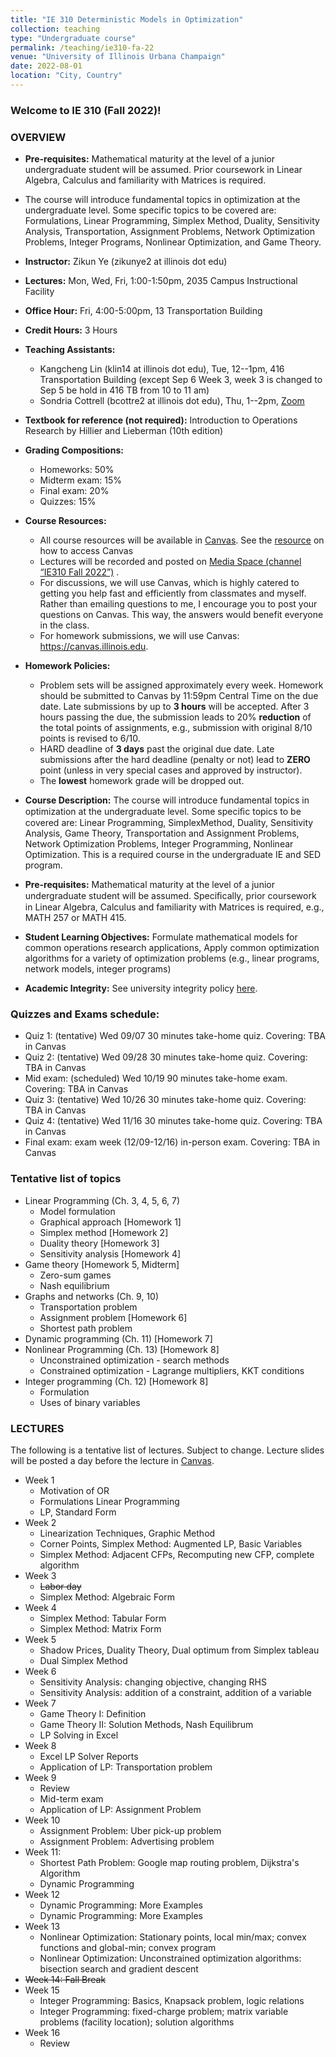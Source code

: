 ```yaml
---
title: "IE 310 Deterministic Models in Optimization"
collection: teaching
type: "Undergraduate course"
permalink: /teaching/ie310-fa-22
venue: "University of Illinois Urbana Champaign"
date: 2022-08-01
location: "City, Country"
---
```


### Welcome to IE 310 (Fall 2022)! 


### OVERVIEW
- **Pre-requisites:** Mathematical maturity at the level of a junior undergraduate student will be assumed. Prior coursework in Linear Algebra, Calculus and familiarity with Matrices is required.
- The course will introduce fundamental topics in optimization at the undergraduate level. Some specific topics to be covered are: Formulations, Linear Programming, Simplex Method, Duality, Sensitivity Analysis, Transportation, Assignment Problems, Network Optimization Problems, Integer Programs, Nonlinear Optimization, and Game Theory. 
- **Instructor:** Zikun Ye (zikunye2 at illinois dot edu)
- **Lectures:** Mon, Wed, Fri, 1:00-1:50pm, 2035 Campus Instructional Facility
- **Office Hour:** Fri, 4:00-5:00pm, 13 Transportation Building
- **Credit Hours:** 3 Hours
- **Teaching Assistants:** 
   * Kangcheng Lin (klin14 at illinois dot edu), Tue, 12--1pm, 416 Transportation Building (except Sep 6 Week 3, week 3 is changed to Sep 5 be hold in 416 TB from 10 to 11 am) 
   * Sondria Cottrell (bcottre2 at illinois dot edu), Thu, 1--2pm, [Zoom](https://illinois.zoom.us/j/84220238997?pwd=RGk1UTBYNzZYS3M1TENYcTFRYzBpUT09)
- **Textbook for reference (not required):** Introduction to Operations Research by Hillier and Lieberman (10th edition)
- **Grading Compositions:**
   * Homeworks: 50% 
   * Midterm exam: 15% 
   * Final exam: 20% 
   * Quizzes: 15% 
- **Course Resources:**
   * All course resources will be available in [Canvas](https://canvas.illinois.edu). See the [resource](https://online.illinois.edu/getting-started/learning-management-systems/canvas) on how to access Canvas
   * Lectures will be recorded and posted on [Media Space (channel “IE310 Fall 2022”)](https://mediaspace.illinois.edu/channel/channelid/268206292) .
   * For discussions, we will use Canvas, which is highly catered to getting you help fast and efficiently from classmates and myself. Rather than emailing questions to me, I encourage you to post your questions on Canvas. This way, the answers would benefit everyone in the class.
   * For homework submissions, we will use Canvas: https://canvas.illinois.edu.

- **Homework Policies:** 
    * Problem sets will be assigned approximately every week. Homework should be submitted to Canvas by 11:59pm Central Time on the due date. Late submissions by up to **3 hours** will be accepted. After 3 hours passing the due, the submission leads to 20% **reduction** of the total points of assignments, e.g., submission with original 8/10 points is revised to 6/10.
    * HARD deadline of **3 days** past the original due date. Late submissions after the hard deadline (penalty or not) lead to **ZERO** point (unless in very special cases and approved by instructor). 
    * The **lowest** homework grade will be dropped out.

- **Course Description:** The course will introduce fundamental topics in optimization at the undergraduate level. Some speciﬁc topics to be covered are: Linear Programming, SimplexMethod, Duality, Sensitivity Analysis, Game Theory, Transportation and Assignment Problems, Network Optimization Problems, Integer Programming, Nonlinear Optimization. This is a required course in the undergraduate IE and SED program.

- **Pre-requisites:** Mathematical maturity at the level of a junior undergraduate student will be assumed. Speciﬁcally, prior coursework in Linear Algebra, Calculus and familiarity with Matrices is required, e.g., MATH 257 or MATH 415.

- **Student Learning Objectives:** Formulate mathematical models for common operations research applications, Apply common optimization algorithms for a variety of optimization problems (e.g., linear programs, network models, integer programs)

- **Academic Integrity:** See university integrity policy [here](https://studentcode.illinois.edu/article1/part4/1-401/).

### Quizzes and Exams schedule:
* Quiz 1: (tentative) Wed 09/07 30 minutes take-home quiz. Covering: TBA in Canvas
* Quiz 2: (tentative) Wed 09/28 30 minutes take-home quiz. Covering: TBA in Canvas 
* Mid exam: (scheduled) Wed 10/19 90 minutes take-home exam. Covering: TBA in Canvas
* Quiz 3: (tentative) Wed 10/26 30 minutes take-home quiz. Covering: TBA in Canvas 
* Quiz 4: (tentative) Wed 11/16 30 minutes take-home quiz. Covering: TBA in Canvas 
* Final exam: exam week (12/09-12/16) in-person exam. Covering: TBA in Canvas


### Tentative list of topics

* Linear Programming (Ch. 3, 4, 5, 6, 7)
    * Model formulation
    * Graphical approach [Homework 1]
    * Simplex method [Homework 2]
    * Duality theory [Homework 3]
    * Sensitivity analysis [Homework 4]
* Game theory [Homework 5, Midterm]
    * Zero-sum games
    * Nash equilibrium
* Graphs and networks (Ch. 9, 10)
    * Transportation problem
    * Assignment problem [Homework 6]
    * Shortest path problem
* Dynamic programming (Ch. 11) [Homework 7]
* Nonlinear Programming (Ch. 13) [Homework 8]
    * Unconstrained optimization - search methods
    * Constrained optimization - Lagrange multipliers, KKT conditions
* Integer programming (Ch. 12) [Homework 8]
    * Formulation
    * Uses of binary variables



### LECTURES
The following is a tentative list of lectures. Subject to change. Lecture slides will be posted a day before the lecture in [Canvas](http://canvas.illinois.edu/).

* Week 1
    * Motivation of OR
    * Formulations Linear Programming
    * LP, Standard Form
* Week 2
    * Linearization Techniques, Graphic Method
    * Corner Points, Simplex Method: Augmented LP, Basic Variables
    * Simplex Method: Adjacent CFPs, Recomputing new CFP, complete algorithm
* Week 3
    * <s>Labor day</s>
    * Simplex Method: Algebraic Form
* Week 4
    * Simplex Method: Tabular Form
    * Simplex Method: Matrix Form
* Week 5
    * Shadow Prices, Duality Theory, Dual optimum from Simplex tableau 
    * Dual Simplex Method
* Week 6
    * Sensitivity Analysis: changing objective, changing RHS
    * Sensitivity Analysis: addition of a constraint, addition of a variable
* Week 7
    * Game Theory I: Definition
    * Game Theory II: Solution Methods, Nash Equilibrum
    * LP Solving in Excel
* Week 8
    * Excel LP Solver Reports
    * Application of LP: Transportation problem
* Week 9
    * Review
    * Mid-term exam
    * Application of LP: Assignment Problem
* Week 10
    * Assignment Problem: Uber pick-up problem
    * Assignment Problem: Advertising problem
* Week 11:
    * Shortest Path Problem: Google map routing problem, Dijkstra's Algorithm
    * Dynamic Programming
* Week 12
    * Dynamic Programming: More Examples
    * Dynamic Programming: More Examples
* Week 13
    * Nonlinear Optimization: Stationary points, local min/max; convex functions and global-min; convex program 
    * Nonlinear Optimization: Unconstrained optimization algorithms: bisection search and gradient descent 
* <s>Week 14: Fall Break</s>
* Week 15
    * Integer Programming: Basics, Knapsack problem, logic relations
    * Integer Programming: fixed-charge problem; matrix variable problems (facility location); solution algorithms 
* Week 16
    * Review

